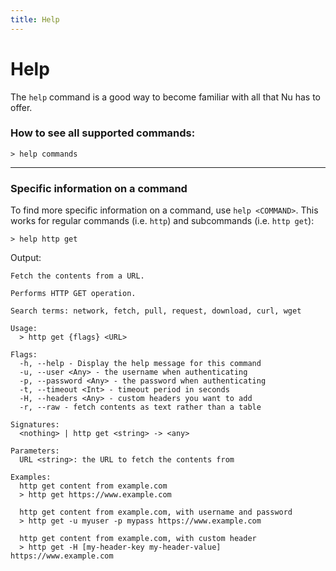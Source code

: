 ```yaml
---
title: Help
---
```


# Help

The `help` command is a good way to become familiar with all that Nu has to offer.

### How to see all supported commands:

```shell
> help commands
```

---

### Specific information on a command

To find more specific information on a command, use `help <COMMAND>`. This works for regular commands (i.e. `http`) and subcommands (i.e. `http get`):

```shell
> help http get
```

Output:

```
Fetch the contents from a URL.

Performs HTTP GET operation.

Search terms: network, fetch, pull, request, download, curl, wget

Usage:
  > http get {flags} <URL>

Flags:
  -h, --help - Display the help message for this command
  -u, --user <Any> - the username when authenticating
  -p, --password <Any> - the password when authenticating
  -t, --timeout <Int> - timeout period in seconds
  -H, --headers <Any> - custom headers you want to add
  -r, --raw - fetch contents as text rather than a table

Signatures:
  <nothing> | http get <string> -> <any>

Parameters:
  URL <string>: the URL to fetch the contents from

Examples:
  http get content from example.com
  > http get https://www.example.com

  http get content from example.com, with username and password
  > http get -u myuser -p mypass https://www.example.com

  http get content from example.com, with custom header
  > http get -H [my-header-key my-header-value] https://www.example.com
```
